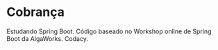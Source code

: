 # Cobrança
Estudando Spring Boot. 
Código baseado no Workshop online de Spring Boot da AlgaWorks. Codacy.
